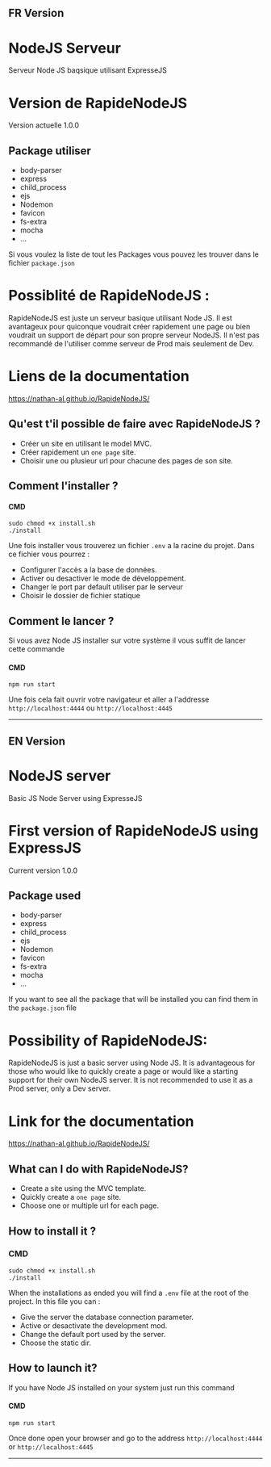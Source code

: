 ## FR Version

# NodeJS Serveur
Serveur Node JS baqsique utilisant ExpresseJS
# Version de RapideNodeJS
Version actuelle 1.0.0

## Package utiliser
* body-parser
* express
* child_process
* ejs
* Nodemon
* favicon
* fs-extra
* mocha
* ...

Si vous voulez la liste de tout les Packages vous pouvez les trouver dans le fichier `package.json`

# Possiblité de RapideNodeJS :
RapideNodeJS est juste un serveur basique utilisant Node JS.
Il est avantageux pour quiconque voudrait créer rapidement une page ou bien voudrait un support de départ pour son propre serveur NodeJS.
Il n'est pas recommandé de l'utiliser comme serveur de Prod mais seulement de Dev.

# Liens de la documentation
https://nathan-al.github.io/RapideNodeJS/

## Qu'est t'il possible de faire avec RapideNodeJS ?
* Créer un site en utilisant le model MVC.
* Créer rapidement un `one page` site.
* Choisir une ou plusieur url pour chacune des pages de son site.

## Comment l'installer ?

#### CMD
```
sudo chmod +x install.sh
./install
```

Une fois installer vous trouverez un fichier `.env` a la racine du projet. Dans ce fichier vous pourrez :

* Configurer l'accès a la base de données.
* Activer ou desactiver le mode de développement.
* Changer le port par default utiliser par le serveur
* Choisir le dossier de fichier statique

## Comment le lancer ?
Si vous avez Node JS installer sur votre système il vous suffit de lancer cette commande
#### CMD
```
npm run start
```
Une fois cela fait ouvrir votre navigateur et aller a l'addresse `http://localhost:4444` ou `http://localhost:4445`

--------------

## EN Version

# NodeJS server
Basic JS Node Server using ExpresseJS
# First version of RapideNodeJS using ExpressJS
Current version 1.0.0

## Package used
* body-parser
* express
* child_process
* ejs
* Nodemon
* favicon
* fs-extra
* mocha
* ...

If you want to see all the package that will be installed you can find them in the `package.json` file

# Possibility of RapideNodeJS:
RapideNodeJS is just a basic server using Node JS.
It is advantageous for those who would like to quickly create a page or would like a starting support for their own NodeJS server.
It is not recommended to use it as a Prod server, only a Dev server.

# Link for the documentation
https://nathan-al.github.io/RapideNodeJS/

## What can I do with RapideNodeJS?
* Create a site using the MVC template.
* Quickly create a `one page` site.
* Choose one or multiple url for each page.

## How to install it ?

### CMD
```
sudo chmod +x install.sh
./install
```

When the installations as ended you will find a `.env` file at the root of the project.
In this file you can : 

* Give the server the database connection parameter.
* Active or desactivate the development mod.
* Change the default port used by the server.
* Choose the static dir.

## How to launch it?
If you have Node JS installed on your system just run this command
#### CMD
```
npm run start
```
Once done open your browser and go to the address `http://localhost:4444` or `http://localhost:4445`

--------------
